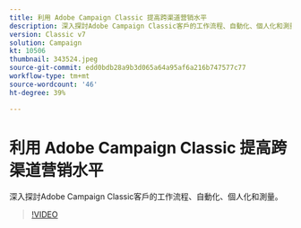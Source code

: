 ```yaml
---
title: 利用 Adobe Campaign Classic 提高跨渠道营销水平
description: 深入探討Adobe Campaign Classic客戶的工作流程、自動化、個人化和測量。
version: Classic v7
solution: Campaign
kt: 10506
thumbnail: 343524.jpeg
source-git-commit: edd0bdb28a9b3d065a64a95af6a216b747577c77
workflow-type: tm+mt
source-wordcount: '46'
ht-degree: 39%

---
```


# 利用 Adobe Campaign Classic 提高跨渠道营销水平

深入探討Adobe Campaign Classic客戶的工作流程、自動化、個人化和測量。

>[!VIDEO](https://video.tv.adobe.com/v/343524/?quality=12&learn=on)
